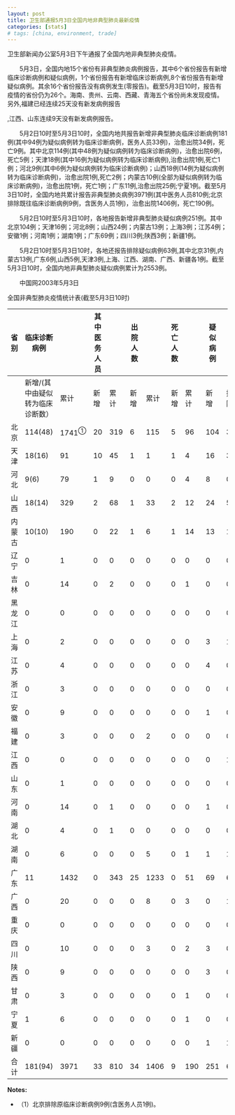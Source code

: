 ```yaml
---
layout: post
title: 卫生部通报5月3日全国内地非典型肺炎最新疫情
categories: [stats]
# tags: [china, environment, trade]
---
```


卫生部新闻办公室5月3日下午通报了全国内地非典型肺炎疫情。

　　5月3日，全国内地15个省份有非典型肺炎病例报告，其中6个省份报告有新增临床诊断病例和疑似病例，1个省份报告有新增临床诊断病例,8个省份报告有新增疑似病例。其余16个省份报告没有病例发生(零报告)。截至5月3日10时，报告有疫情的省份仍为26个。海南、贵州、云南、西藏、青海五个省份尚未发现疫情。另外,福建已经连续25天没有新发病例报告

,江西、山东连续9天没有新发病例报告。

　　5月2日10时至5月3日10时，全国内地共报告新增非典型肺炎临床诊断病例181例(其中94例为疑似病例转为临床诊断病例，医务人员33例)，治愈出院34例，死亡9例。其中北京114例(其中48例为疑似病例转为临床诊断病例)，治愈出院6例，死亡5例；天津18例(其中16例为疑似病例转为临床诊断病例),治愈出院1例,死亡1例；河北9例(其中6例为疑似病例转为临床诊断病例)；山西18例(14例为疑似病例转为临床诊断病例)，治愈出院1例,死亡2例；内蒙古10例(全部为疑似病例转为临床诊断病例)，治愈出院1例，死亡1例；广东11例,治愈出院25例;宁夏1例。截至5月3日10时，全国内地共累计报告非典型肺炎病例3971例(其中医务人员810例;北京排除既往临床诊断病例9例，含医务人员1例)，治愈出院1406例，死亡190例。

　　5月2日10时至5月3日10时，各地报告新增非典型肺炎疑似病例251例。其中北京104例；天津16例；河北8例；山西24例；内蒙古13例；上海3例；江苏4例；安徽1例；河南1例；湖南1例；广东69例；四川3例;陕西3例；新疆1例。

　　5月2日10时至5月3日10时，各地还报告排除疑似病例63例,其中北京31例,内蒙古13例,广东6例,山西5例,天津3例,上海、江西、湖南、广西、新疆各1例。截至5月3日10时，全国内地非典型肺炎疑似病例累计为2553例。

　　中国网2003年5月3日

全国非典型肺炎疫情统计表(截至5月3日10时)


| 省 别 | 临床诊断病例            |                  | 其中医务人员 |     | 出院人数 |      | 死亡人数 |     | 疑似病例 |    |      |
| --- | ----------------- | ---------------- | ------ | --- | ---- | ---- | ---- | --- | ---- | -- | ---- |
|     | 新增/(其中由疑似转为临床诊断数） | 累计               | 新增     | 累计  | 新增   | 累计   | 新增   | 累计  | 新增   | 排除 | 合计   |
| 北京  | 114(48)           | 1741<sup>①</sup> | 20     | 319 | 6    | 115  | 5    | 96  | 104  | 31 | 1493 |
| 天津  | 18(16)            | 91               | 10     | 45  | 1    | 1    | 1    | 4   | 16   | 3  | 100  |
| 河北  | 9(6)              | 79               | 1      | 9   | 0    | 0    | 0    | 4   | 8    | 0  | 100  |
| 山西  | 18(14)            | 329              | 2      | 68  | 1    | 33   | 2    | 12  | 24   | 5  | 160  |
| 内蒙古 | 10(10)            | 190              | 0      | 22  | 1    | 6    | 1    | 14  | 13   | 13 | 208  |
| 辽宁  | 0                 | 1                | 0      | 0   | 0    | 0    | 0    | 0   | 0    | 0  | 4    |
| 吉林  | 0                 | 14               | 0      | 2   | 0    | 0    | 0    | 1   | 0    | 0  | 8    |
| 黑龙江 | 0                 | 0                | 0      | 0   | 0    | 0    | 0    | 0   | 0    | 0  | 3    |
| 上海  | 0                 | 2                | 0      | 0   | 0    | 0    | 0    | 0   | 3    | 1  | 15   |
| 江苏  | 0                 | 4                | 0      | 0   | 0    | 0    | 0    | 0   | 4    | 0  | 8    |
| 浙江  | 0                 | 3                | 0      | 0   | 0    | 0    | 0    | 0   | 0    | 0  | 3    |
| 安徽  | 0                 | 9                | 0      | 0   | 0    | 0    | 0    | 0   | 1    | 0  | 9    |
| 福建  | 0                 | 3                | 0      | 0   | 0    | 2    | 0    | 0   | 0    | 0  | 0    |
| 江西  | 0                 | 0                | 0      | 0   | 0    | 0    | 0    | 0   | 0    | 1  | 1    |
| 山东  | 0                 | 1                | 0      | 0   | 0    | 0    | 0    | 0   | 0    | 0  | 1    |
| 河南  | 0                 | 14               | 0      | 1   | 0    | 0    | 0    | 0   | 1    | 0  | 14   |
| 湖北  | 0                 | 4                | 0      | 1   | 0    | 0    | 0    | 0   | 0    | 0  | 13   |
| 湖南  | 0                 | 6                | 0      | 0   | 0    | 5    | 0    | 1   | 1    | 1  | 5    |
| 广东  | 11                | 1432             | 0      | 343 | 25   | 1233 | 0    | 51  | 69   | 6  | 330  |
| 广西  | 0                 | 20               | 0      | 0   | 0    | 8    | 0    | 3   | 0    | 1  | 3    |
| 重庆  | 0                 | 0                | 0      | 0   | 0    | 0    | 0    | 0   | 0    | 0  | 7    |
| 四川  | 0                 | 10               | 0      | 0   | 0    | 3    | 0    | 2   | 3    | 0  | 21   |
| 陕西  | 0                 | 9                | 0      | 0   | 0    | 0    | 0    | 0   | 3    | 0  | 37   |
| 甘肃  | 0                 | 3                | 0      | 0   | 0    | 0    | 0    | 1   | 0    | 0  | 2    |
| 宁夏  | 1                 | 6                | 0      | 0   | 0    | 0    | 0    | 1   | 0    | 0  | 7    |
| 新疆  | 0                 | 0                | 0      | 0   | 0    | 0    | 0    | 0   | 1    | 1  | 1    |
| 合 计 | 181(94)           | 3971             | 33     | 810 | 34   | 1406 | 9    | 190 | 251  | 63 | 2553 |

**Notes:**
- （1）北京排除原临床诊断病例9例(含医务人员1例)。

